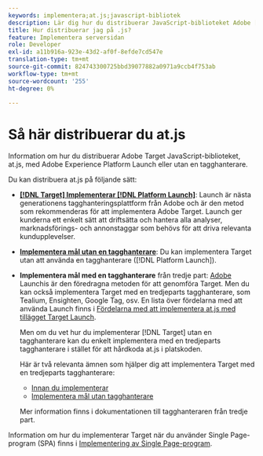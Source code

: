 ```yaml
---
keywords: implementera;at.js;javascript-bibliotek
description: Lär dig hur du distribuerar JavaScript-biblioteket Adobe [!DNL Target] at.js med Adobe Experience Platform Launch eller utan en tagghanterare.
title: Hur distribuerar jag på .js?
feature: Implementera serversidan
role: Developer
exl-id: a11b916a-923e-43d2-af0f-8efde7cd547e
translation-type: tm+mt
source-git-commit: 824743300725bbd39077882a0971a9ccb4f753ab
workflow-type: tm+mt
source-wordcount: '255'
ht-degree: 0%

---
```


# Så här distribuerar du at.js

Information om hur du distribuerar Adobe Target JavaScript-biblioteket, at.js, med Adobe Experience Platform Launch eller utan en tagghanterare.

Du kan distribuera at.js på följande sätt:

* **[ [!DNL Target] Implementerar [!DNL Platform Launch]](/help/c-implementing-target/c-implementing-target-for-client-side-web/how-to-deployatjs/cmp-implementing-target-using-adobe-launch.md)**: Launch är nästa generationens tagghanteringsplattform från Adobe och är den metod som rekommenderas för att implementera Adobe Target. Launch ger kunderna ett enkelt sätt att driftsätta och hantera alla analyser, marknadsförings- och annonstaggar som behövs för att driva relevanta kundupplevelser.
* **[Implementera mål utan en tagghanterare](/help/c-implementing-target/c-implementing-target-for-client-side-web/how-to-deployatjs/implementing-target-without-a-tag-manager.md)**: Du kan implementera Target utan att använda en tagghanterare ([!DNL Platform Launch]).
* **Implementera mål med en tagghanterare** från tredje part:  [Adobe ](/help/c-implementing-target/c-implementing-target-for-client-side-web/how-to-deployatjs/cmp-implementing-target-using-adobe-launch.md) Launchis är den föredragna metoden för att genomföra Target. Men du kan också implementera Target med en tredjeparts tagghanterare, som Tealium, Ensighten, Google Tag, osv. En lista över fördelarna med att använda Launch finns i [Fördelarna med att implementera at.js med tillägget Target Launch](/help/c-implementing-target/c-implementing-target-for-client-side-web/how-to-deployatjs/cmp-implementing-target-using-adobe-launch.md#section_48B3F938B6F8491DAF798E0DB54EF304).

   Men om du vet hur du implementerar [!DNL Target] utan en tagghanterare kan du enkelt implementera med en tredjeparts tagghanterare i stället för att hårdkoda at.js i platskoden.

   Här är två relevanta ämnen som hjälper dig att implementera Target med en tredjeparts tagghanterare:

   * [Innan du implementerar](/help/c-implementing-target/c-considerations-before-you-implement-target/considerations-before-you-implement-target.md)
   * [Implementera mål utan tagghanterare](/help/c-implementing-target/c-implementing-target-for-client-side-web/how-to-deployatjs/implementing-target-without-a-tag-manager.md)

   Mer information finns i dokumentationen till tagghanteraren från tredje part.

Information om hur du implementerar Target när du använder Single Page-program (SPA) finns i [Implementering av Single Page-program](/help/c-implementing-target/c-implementing-target-for-client-side-web/how-to-deployatjs/target-atjs-single-page-application.md).
